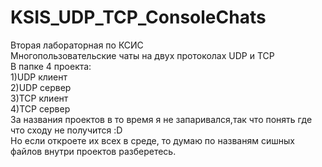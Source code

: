 # KSIS_UDP_TCP_ConsoleChats
Вторая лабораторная по КСИС  
Многопользовательские чаты на двух протоколах UDP и TCP  
В папке 4 проекта:  
1)UDP клиент  
2)UDP сервер  
3)TCP клиент  
4)TCP сервер  
За названия проектов в то время я не запаривался,так что понять где что сходу не получится :D  
Но если откроете их всех в среде, то думаю по названям сишных файлов внутри проектов разберетесь.  

